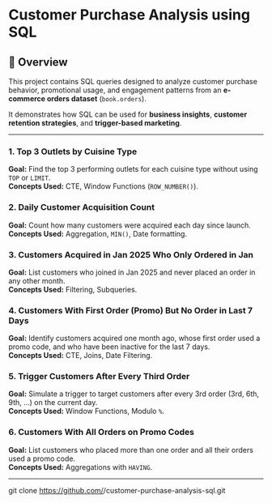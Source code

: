 # Customer Purchase Analysis using SQL

## 📌 Overview
This project contains SQL queries designed to analyze customer purchase behavior, promotional usage, and engagement patterns from an **e-commerce orders dataset** (`book.orders`).  

It demonstrates how SQL can be used for **business insights**, **customer retention strategies**, and **trigger-based marketing**.

---



### 1. Top 3 Outlets by Cuisine Type  
**Goal:** Find the top 3 performing outlets for each cuisine type without using `TOP` or `LIMIT`.  
**Concepts Used:** CTE, Window Functions (`ROW_NUMBER()`).

### 2. Daily Customer Acquisition Count  
**Goal:** Count how many customers were acquired each day since launch.  
**Concepts Used:** Aggregation, `MIN()`, Date formatting.

### 3. Customers Acquired in Jan 2025 Who Only Ordered in Jan  
**Goal:** List customers who joined in Jan 2025 and never placed an order in any other month.  
**Concepts Used:** Filtering, Subqueries.

### 4. Customers With First Order (Promo) But No Order in Last 7 Days  
**Goal:** Identify customers acquired one month ago, whose first order used a promo code, and who have been inactive for the last 7 days.  
**Concepts Used:** CTE, Joins, Date Filtering.

### 5. Trigger Customers After Every Third Order  
**Goal:** Simulate a trigger to target customers after every 3rd order (3rd, 6th, 9th, …) on the current day.  
**Concepts Used:** Window Functions, Modulo `%`.

### 6. Customers With All Orders on Promo Codes  
**Goal:** List customers who placed more than one order and all their orders used a promo code.  
**Concepts Used:** Aggregations with `HAVING`.

---

   git clone https://github.com/<your-username>/customer-purchase-analysis-sql.git

